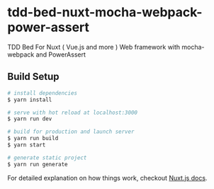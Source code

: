 # tdd-bed-nuxt-mocha-webpack-power-assert

TDD Bed For Nuxt ( Vue.js and more ) Web framework with mocha-webpack and PowerAssert

## Build Setup

``` bash
# install dependencies
$ yarn install

# serve with hot reload at localhost:3000
$ yarn run dev

# build for production and launch server
$ yarn run build
$ yarn start

# generate static project
$ yarn run generate
```

For detailed explanation on how things work, checkout [Nuxt.js docs](https://nuxtjs.org).

